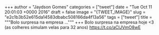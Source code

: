 
+++
author = "Jaydson Gomes"
categories = ["tweet"]
date = "Tue Oct 11 20:01:03 +0000 2016"
draft = false
image = "{TWEET_IMAGE}"
slug = "e2c1b3b52e615da14583dbabc508166da4f13a56"
tags = ["tweet"]
title = """Bolo surpresa na empresa ..."""
+++
Bolo surpresa na empresa hoje &lt;3 (as colheres simulam velas para 32 anos) https://t.co/aClJVmO8wE
